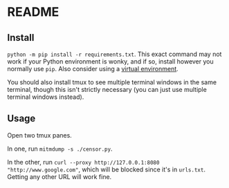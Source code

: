 # README

## Install

`python -m pip install -r requirements.txt`. This exact command may not work if your Python environment is wonky, and if so, install however you normally use `pip`. Also consider using a [virtual environment](https://docs.python.org/3/library/venv.html).

You should also install tmux to see multiple terminal windows in the same terminal, though this isn't strictly necessary (you can just use multiple terminal windows instead).

## Usage

Open two tmux panes.

In one, run `mitmdump -s ./censor.py`.

In the other, run `curl --proxy http://127.0.0.1:8080 "http://www.google.com"`, which will be blocked since it's in `urls.txt`. Getting any other URL will work fine.
